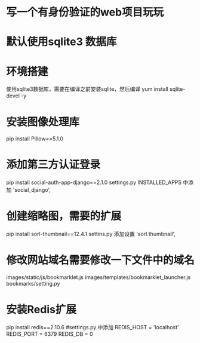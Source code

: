 # 写一个有身份验证的web项目玩玩
# 默认使用sqlite3 数据库

# 环境搭建
使用sqlite3数据库，需要在编译之前安装sqlite，然后编译
yum install sqlite-devel -y

# 安装图像处理库
pip install Pillow==5.1.0

# 添加第三方认证登录
pip install social-auth-app-django==2.1.0
settings.py INSTALLED_APPS 中添加
'social_django',

# 创建缩略图，需要的扩展
pip install sorl-thumbnail==12.4.1
settins.py 添加设置
   'sorl.thumbnail',

# 修改网站域名需要修改一下文件中的域名
images/static/js/bookmarklet.js 
images/templates/bookmarklet_launcher.js
bookmarks/setting.py

# 安装Redis扩展
pip install redis==2.10.6
#settings.py 中添加
REDIS_HOST = 'localhost'
REDIS_PORT = 6379
REDIS_DB = 0

